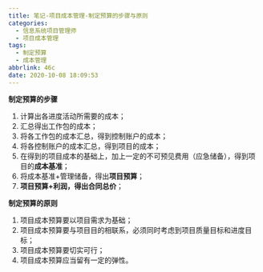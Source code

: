 ```yaml
---
title: 笔记-项目成本管理-制定预算的步骤与原则
categories:
  - 信息系统项目管理师
  - 项目成本管理
tags:
  - 制定预算
  - 成本管理
abbrlink: 46c
date: 2020-10-08 18:09:53
---
```



**制定预算的步骤**

1. 计算出各进度活动所需要的成本；
2. 汇总得出工作包的成本；
3. 将各工作包的成本汇总，得到控制账户的成本；
4. 将各控制账户的成本汇总，得到项目的成本；
5. 在得到的项目成本的基础上，加上一定的不可预见费用（应急储备），得到项目的**成本基准**；
6. 将成本基准+管理储备，得出**项目预算**；
7. **项目预算+利润，得出合同总价**；

**制定预算的原则**

1. 项目成本预算要以项目需求为基础；
2. 项目成本预算要与项目目的相联系，必须同时考虑到项目质量目标和进度目标；
3. 项目成本预算要切实可行；
4. 项目成本预算应当留有一定的弹性。
